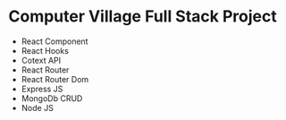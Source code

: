# Computer Village Full Stack Project

- React Component
- React Hooks
- Cotext API
- React Router
- React Router Dom
- Express JS
- MongoDb CRUD
- Node JS
